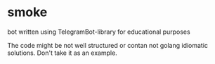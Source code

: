 # smoke
bot written using TelegramBot-library for educational purposes

The code might be not well structured or contan not golang idiomatic solutions. Don't take it as an example.
